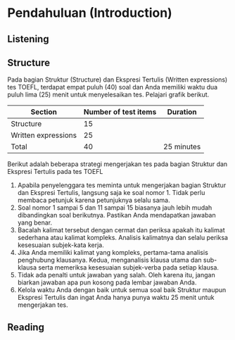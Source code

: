 # Pendahuluan (Introduction)

## Listening


## Structure

Pada bagian Struktur (Structure) dan Ekspresi Tertulis (Written expressions) tes TOEFL, terdapat empat puluh (40) soal dan Anda memiliki waktu dua puluh lima (25) menit untuk menyelesaikan tes. Pelajari grafik berikut.

| Section             | Number of test items | Duration   |
| ------------------- | -------------------- | ---------- |
| Structure           | 15                   |            |
| Written expressions | 25                   |            |
| Total               | 40                   | 25 minutes | 

Berikut adalah beberapa strategi mengerjakan tes pada bagian Struktur dan Ekspresi Tertulis pada tes TOEFL

1. Apabila penyelenggara tes meminta untuk mengerjakan bagian Struktur dan Ekspresi Tertulis, langsung saja ke soal nomor 1. Tidak perlu membaca petunjuk karena petunjuknya selalu sama. 
2. Soal nomor 1 sampai 5 dan 11 sampai 15 biasanya jauh lebih mudah dibandingkan soal berikutnya. Pastikan Anda mendapatkan jawaban yang benar. 
3. Bacalah kalimat tersebut dengan cermat dan periksa apakah itu kalimat sederhana atau kalimat kompleks. Analisis kalimatnya dan selalu periksa kesesuaian subjek-kata kerja. 
4. Jika Anda memiliki kalimat yang kompleks, pertama-tama analisis penghubung klausanya. Kedua, menganalisis klausa utama dan sub-klausa serta memeriksa kesesuaian subjek-verba pada setiap klausa. 
5. Tidak ada penalti untuk jawaban yang salah. Oleh karena itu, jangan biarkan jawaban apa pun kosong pada lembar jawaban Anda. 
6. Kelola waktu Anda dengan baik untuk semua soal baik Struktur maupun Ekspresi Tertulis dan ingat Anda hanya punya waktu 25 menit untuk mengerjakan tes.
## Reading